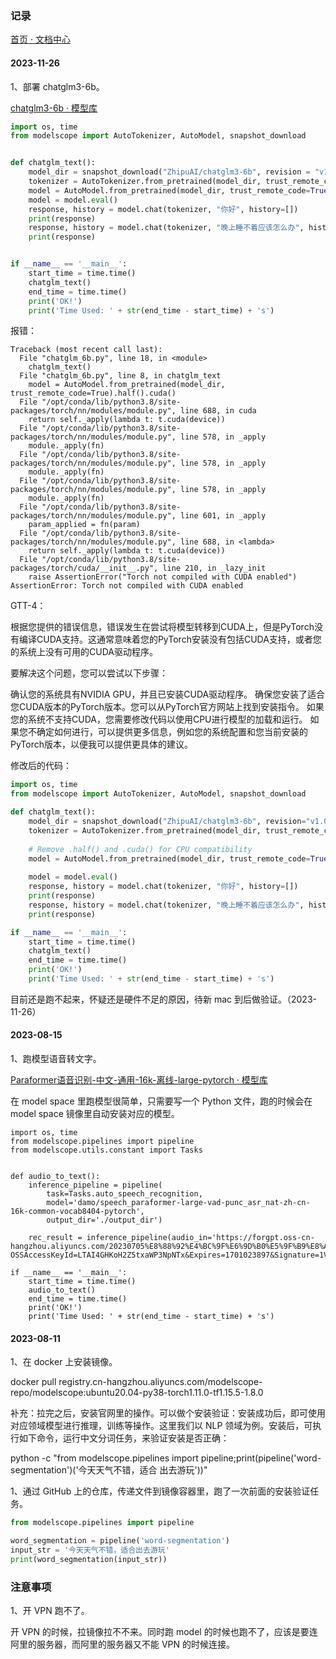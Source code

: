 ### 记录

[首页 · 文档中心](https://www.modelscope.cn/docs/%E9%A6%96%E9%A1%B5)

#### 2023-11-26

1、部署 chatglm3-6b。

[chatglm3-6b · 模型库](https://www.modelscope.cn/models/ZhipuAI/chatglm3-6b/summary)

```py
import os, time
from modelscope import AutoTokenizer, AutoModel, snapshot_download


def chatglm_text():
    model_dir = snapshot_download("ZhipuAI/chatglm3-6b", revision = "v1.0.0")
    tokenizer = AutoTokenizer.from_pretrained(model_dir, trust_remote_code=True)
    model = AutoModel.from_pretrained(model_dir, trust_remote_code=True).half().cuda()
    model = model.eval()
    response, history = model.chat(tokenizer, "你好", history=[])
    print(response)
    response, history = model.chat(tokenizer, "晚上睡不着应该怎么办", history=history)
    print(response)


if __name__ == '__main__':
    start_time = time.time()
    chatglm_text()
    end_time = time.time()
    print('OK!')
    print('Time Used: ' + str(end_time - start_time) + 's')
```

报错：

```
Traceback (most recent call last):
  File "chatglm_6b.py", line 18, in <module>
    chatglm_text()
  File "chatglm_6b.py", line 8, in chatglm_text
    model = AutoModel.from_pretrained(model_dir, trust_remote_code=True).half().cuda()
  File "/opt/conda/lib/python3.8/site-packages/torch/nn/modules/module.py", line 688, in cuda
    return self._apply(lambda t: t.cuda(device))
  File "/opt/conda/lib/python3.8/site-packages/torch/nn/modules/module.py", line 578, in _apply
    module._apply(fn)
  File "/opt/conda/lib/python3.8/site-packages/torch/nn/modules/module.py", line 578, in _apply
    module._apply(fn)
  File "/opt/conda/lib/python3.8/site-packages/torch/nn/modules/module.py", line 578, in _apply
    module._apply(fn)
  File "/opt/conda/lib/python3.8/site-packages/torch/nn/modules/module.py", line 601, in _apply
    param_applied = fn(param)
  File "/opt/conda/lib/python3.8/site-packages/torch/nn/modules/module.py", line 688, in <lambda>
    return self._apply(lambda t: t.cuda(device))
  File "/opt/conda/lib/python3.8/site-packages/torch/cuda/__init__.py", line 210, in _lazy_init
    raise AssertionError("Torch not compiled with CUDA enabled")
AssertionError: Torch not compiled with CUDA enabled
```

GTT-4：

根据您提供的错误信息，错误发生在尝试将模型转移到CUDA上，但是PyTorch没有编译CUDA支持。这通常意味着您的PyTorch安装没有包括CUDA支持，或者您的系统上没有可用的CUDA驱动程序。

要解决这个问题，您可以尝试以下步骤：

确认您的系统具有NVIDIA GPU，并且已安装CUDA驱动程序。
确保您安装了适合您CUDA版本的PyTorch版本。您可以从PyTorch官方网站上找到安装指令。
如果您的系统不支持CUDA，您需要修改代码以使用CPU进行模型的加载和运行。
如果您不确定如何进行，可以提供更多信息，例如您的系统配置和您当前安装的PyTorch版本，以便我可以提供更具体的建议。

修改后的代码：

```py
import os, time
from modelscope import AutoTokenizer, AutoModel, snapshot_download

def chatglm_text():
    model_dir = snapshot_download("ZhipuAI/chatglm3-6b", revision="v1.0.0")
    tokenizer = AutoTokenizer.from_pretrained(model_dir, trust_remote_code=True)
    
    # Remove .half() and .cuda() for CPU compatibility
    model = AutoModel.from_pretrained(model_dir, trust_remote_code=True).float()
    
    model = model.eval()
    response, history = model.chat(tokenizer, "你好", history=[])
    print(response)
    response, history = model.chat(tokenizer, "晚上睡不着应该怎么办", history=history)
    print(response)

if __name__ == '__main__':
    start_time = time.time()
    chatglm_text()
    end_time = time.time()
    print('OK!')
    print('Time Used: ' + str(end_time - start_time) + 's')
```

目前还是跑不起来，怀疑还是硬件不足的原因，待新 mac 到后做验证。（2023-11-26）

#### 2023-08-15

1、跑模型语音转文字。

[Paraformer语音识别-中文-通用-16k-离线-large-pytorch · 模型库](https://www.modelscope.cn/models/damo/speech_paraformer-large_asr_nat-zh-cn-16k-common-vocab8404-pytorch/summary)

在 model space 里跑模型很简单，只需要写一个 Python 文件，跑的时候会在 model space 镜像里自动安装对应的模型。

```
import os, time
from modelscope.pipelines import pipeline
from modelscope.utils.constant import Tasks


def audio_to_text():
    inference_pipeline = pipeline(
        task=Tasks.auto_speech_recognition,
        model='damo/speech_paraformer-large-vad-punc_asr_nat-zh-cn-16k-common-vocab8404-pytorch',
        output_dir='./output_dir')

    rec_result = inference_pipeline(audio_in='https://forgpt.oss-cn-hangzhou.aliyuncs.com/20230705%E8%88%92%E4%BC%9F%E6%9D%B0%E5%9F%B9%E8%AE%ADHAZOP.m4a?OSSAccessKeyId=LTAI4GHKoH2Z5txaWP3NpNTx&Expires=1701023897&Signature=1VvihORJaA4wk%2FUmw9FQ83N9WBM%3D')

if __name__ == '__main__':
    start_time = time.time()
    audio_to_text()
    end_time = time.time()
    print('OK!')
    print('Time Used: ' + str(end_time - start_time) + 's')
```

#### 2023-08-11

1、在 docker 上安装镜像。

docker pull registry.cn-hangzhou.aliyuncs.com/modelscope-repo/modelscope:ubuntu20.04-py38-torch1.11.0-tf1.15.5-1.8.0

补充：拉完之后，安装官网里的操作。可以做个安装验证：安装成功后，即可使用对应领域模型进行推理，训练等操作。这里我们以 NLP 领域为例。安装后，可执行如下命令，运行中文分词任务，来验证安装是否正确：

python -c "from modelscope.pipelines import pipeline;print(pipeline('word-segmentation')('今天天气不错，适合 出去游玩'))"

1、通过 GitHub 上的仓库，传递文件到镜像容器里，跑了一次前面的安装验证任务。

```py
from modelscope.pipelines import pipeline

word_segmentation = pipeline('word-segmentation')
input_str = '今天天气不错，适合出去游玩'
print(word_segmentation(input_str))
```

### 注意事项

1、开 VPN 跑不了。

开 VPN 的时候，拉镜像拉不不来。同时跑 model 的时候也跑不了，应该是要连阿里的服务器，而阿里的服务器又不能 VPN 的时候连接。

